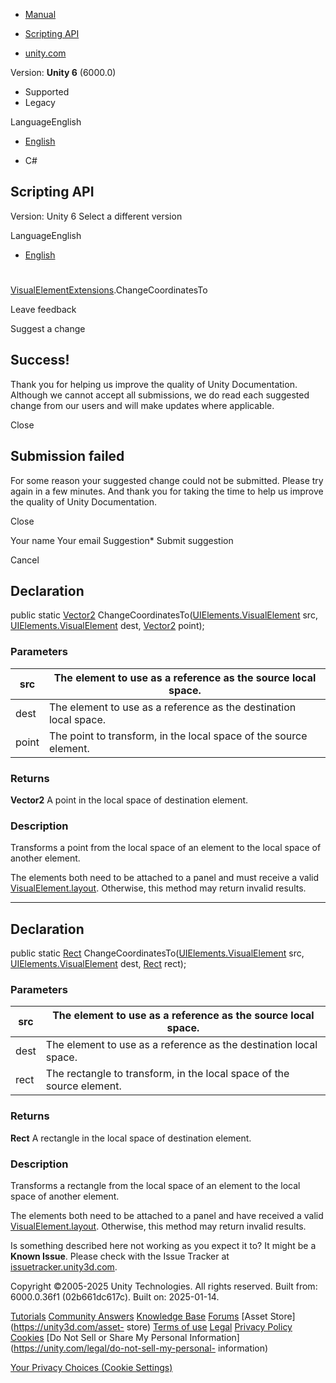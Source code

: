 [ ]()

  * [Manual](../Manual/index.html)
  * [Scripting API](../ScriptReference/index.html)

  * [unity.com](https://unity.com/)

Version: **Unity 6** (6000.0)

  * Supported
  * Legacy

LanguageEnglish

  * [English]()

  * C#

[ ](https://docs.unity3d.com)

## Scripting API

Version: Unity 6 Select a different version

LanguageEnglish

  * [English]()

#
[VisualElementExtensions](UIElements.VisualElementExtensions.html).ChangeCoordinatesTo

Leave feedback

Suggest a change

## Success!

Thank you for helping us improve the quality of Unity Documentation. Although
we cannot accept all submissions, we do read each suggested change from our
users and will make updates where applicable.

Close

## Submission failed

For some reason your suggested change could not be submitted. Please <a>try
again</a> in a few minutes. And thank you for taking the time to help us
improve the quality of Unity Documentation.

Close

Your name Your email Suggestion* Submit suggestion

Cancel

[ ]()

## Declaration

public static [Vector2](Vector2.html)
ChangeCoordinatesTo([UIElements.VisualElement](UIElements.VisualElement.html)
src, [UIElements.VisualElement](UIElements.VisualElement.html) dest,
[Vector2](Vector2.html) point);

### Parameters

src | The element to use as a reference as the source local space.  
---|---  
dest | The element to use as a reference as the destination local space.  
point | The point to transform, in the local space of the source element.  
  
### Returns

**Vector2** A point in the local space of destination element.

### Description

Transforms a point from the local space of an element to the local space of
another element.

The elements both need to be attached to a panel and must receive a valid
[VisualElement.layout](UIElements.VisualElement-layout.html). Otherwise, this
method may return invalid results.

* * *

## Declaration

public static [Rect](Rect.html)
ChangeCoordinatesTo([UIElements.VisualElement](UIElements.VisualElement.html)
src, [UIElements.VisualElement](UIElements.VisualElement.html) dest,
[Rect](Rect.html) rect);

### Parameters

src | The element to use as a reference as the source local space.  
---|---  
dest | The element to use as a reference as the destination local space.  
rect | The rectangle to transform, in the local space of the source element.  
  
### Returns

**Rect** A rectangle in the local space of destination element.

### Description

Transforms a rectangle from the local space of an element to the local space
of another element.

The elements both need to be attached to a panel and have received a valid
[VisualElement.layout](UIElements.VisualElement-layout.html). Otherwise, this
method may return invalid results.

Is something described here not working as you expect it to? It might be a
**Known Issue**. Please check with the Issue Tracker at
[issuetracker.unity3d.com](https://issuetracker.unity3d.com).

Copyright ©2005-2025 Unity Technologies. All rights reserved. Built from:
6000.0.36f1 (02b661dc617c). Built on: 2025-01-14.

[Tutorials](https://unity3d.com/learn) [Community
Answers](https://answers.unity3d.com) [Knowledge
Base](https://support.unity3d.com/hc/en-us)
[Forums](https://forum.unity3d.com) [Asset Store](https://unity3d.com/asset-
store) [Terms of use](https://docs.unity3d.com/Manual/TermsOfUse.html)
[Legal](https://unity.com/legal) [Privacy
Policy](https://unity.com/legal/privacy-policy)
[Cookies](https://unity.com/legal/cookie-policy) [Do Not Sell or Share My
Personal Information](https://unity.com/legal/do-not-sell-my-personal-
information)

[Your Privacy Choices (Cookie Settings)](javascript:void\(0\);)

